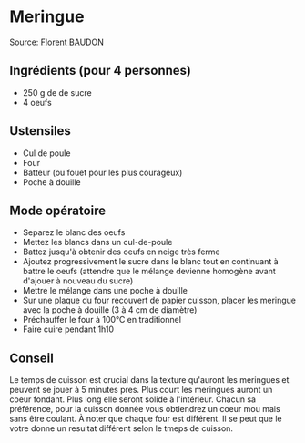 # Meringue

Source: [Florent BAUDON](https://github.com/FlorentBaudon)

## Ingrédients (pour 4 personnes)

- 250 g de de sucre
- 4 oeufs

## Ustensiles

- Cul de poule
- Four
- Batteur (ou fouet pour les plus courageux)
- Poche à douille


## Mode opératoire

- Separez le blanc des oeufs
- Mettez les blancs dans un cul-de-poule
- Battez jusqu'à obtenir des oeufs en neige très ferme
- Ajoutez progressivement le sucre dans le blanc tout en continuant à battre le oeufs (attendre que le mélange devienne homogène avant d'ajouer à nouveau du sucre)
- Mettre le mélange dans une poche à douille
- Sur une plaque du four recouvert de papier cuisson, placer les meringue avec la poche à douille (3 à 4 cm de diamètre)
- Préchauffer le four à 100°C en traditionnel 
- Faire cuire pendant 1h10

## Conseil
Le temps de cuisson est crucial dans la texture qu'auront les meringues et peuvent se jouer à 5 minutes pres. Plus court les meringues auront un coeur fondant. Plus long elle seront solide à l'intérieur. Chacun sa préférence, pour la cuisson donnée vous obtiendrez un coeur mou mais sans être coulant. 
À noter que chaque four est différent. Il se peut que le votre donne un resultat différent selon le tmeps de cuisson.
